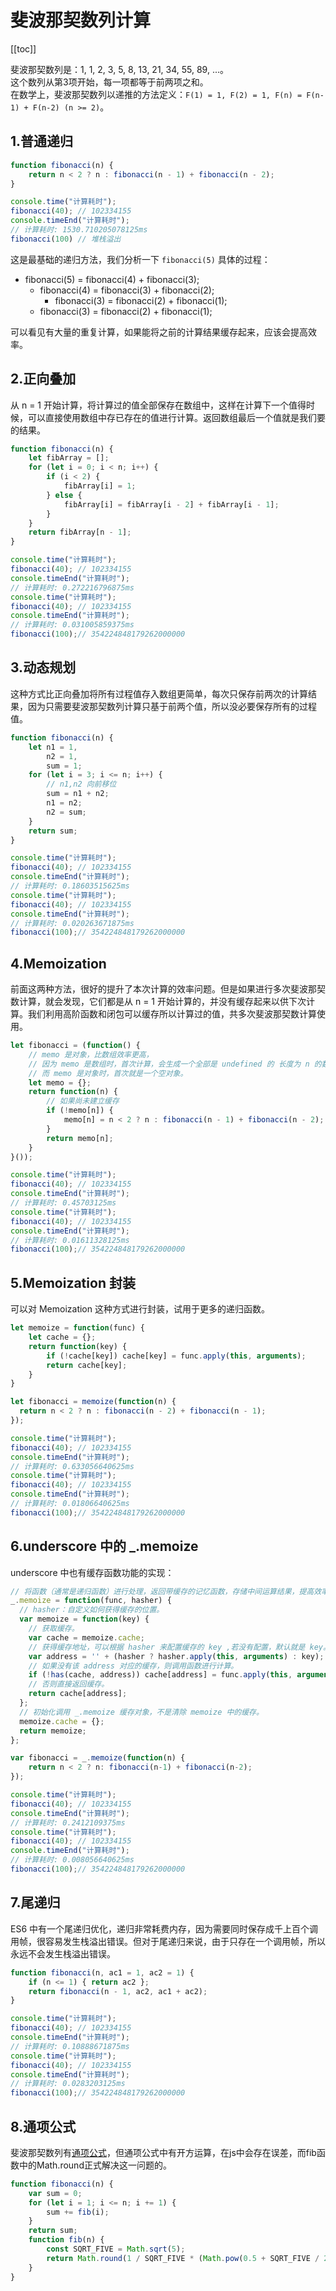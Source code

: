 # 斐波那契数列计算

[[toc]]

斐波那契数列是：1, 1, 2, 3, 5, 8, 13, 21, 34, 55, 89, ...。  
这个数列从第3项开始，每一项都等于前两项之和。  
在数学上，斐波那契数列以递推的方法定义：`F(1) = 1, F(2) = 1, F(n) = F(n-1) + F(n-2) (n >= 2)`。

## 1.普通递归

```js
function fibonacci(n) {
    return n < 2 ? n : fibonacci(n - 1) + fibonacci(n - 2);
}

console.time("计算耗时");
fibonacci(40); // 102334155
console.timeEnd("计算耗时");
// 计算耗时: 1530.710205078125ms
fibonacci(100) // 堆栈溢出
```

这是最基础的递归方法，我们分析一下 `fibonacci(5)` 具体的过程：  

- fibonacci(5) = fibonacci(4) + fibonacci(3);  
    + fibonacci(4) = fibonacci(3) + fibonacci(2);
        * fibonacci(3) = fibonacci(2) + fibonacci(1);
    + fibonacci(3) = fibonacci(2) + fibonacci(1);

可以看见有大量的重复计算，如果能将之前的计算结果缓存起来，应该会提高效率。

## 2.正向叠加

从 n = 1 开始计算，将计算过的值全部保存在数组中，这样在计算下一个值得时候，可以直接使用数组中存已存在的值进行计算。返回数组最后一个值就是我们要的结果。

```js
function fibonacci(n) {
    let fibArray = [];
    for (let i = 0; i < n; i++) {
        if (i < 2) {
            fibArray[i] = 1;
        } else {
            fibArray[i] = fibArray[i - 2] + fibArray[i - 1];
        }
    }
    return fibArray[n - 1];
}

console.time("计算耗时");
fibonacci(40); // 102334155
console.timeEnd("计算耗时");
// 计算耗时: 0.272216796875ms
console.time("计算耗时");
fibonacci(40); // 102334155
console.timeEnd("计算耗时");
// 计算耗时: 0.031005859375ms
fibonacci(100);// 354224848179262000000
```

## 3.动态规划

这种方式比正向叠加将所有过程值存入数组更简单，每次只保存前两次的计算结果，因为只需要斐波那契数列计算只基于前两个值，所以没必要保存所有的过程值。

```js
function fibonacci(n) {
    let n1 = 1,
        n2 = 1,
        sum = 1;
    for (let i = 3; i <= n; i++) {
        // n1,n2 向前移位
        sum = n1 + n2;
        n1 = n2;
        n2 = sum;
    }
    return sum;
}

console.time("计算耗时");
fibonacci(40); // 102334155
console.timeEnd("计算耗时");
// 计算耗时: 0.18603515625ms
console.time("计算耗时");
fibonacci(40); // 102334155
console.timeEnd("计算耗时");
// 计算耗时: 0.020263671875ms
fibonacci(100);// 354224848179262000000
```

## 4.Memoization

前面这两种方法，很好的提升了本次计算的效率问题。但是如果进行多次斐波那契数计算，就会发现，它们都是从 n = 1 开始计算的，并没有缓存起来以供下次计算。我们利用高阶函数和闭包可以缓存所以计算过的值，共多次斐波那契数计算使用。

```js
let fibonacci = (function() {
    // memo 是对象，比数组效率更高，
    // 因为 memo 是数组时，首次计算，会生成一个全部是 undefined 的 长度为 n 的数组，
    // 而 memo 是对象时，首次就是一个空对象。 
    let memo = {};
    return function(n) {
        // 如果尚未建立缓存
        if (!memo[n]) {
            memo[n] = n < 2 ? n : fibonacci(n - 1) + fibonacci(n - 2);
        }
        return memo[n];
    }
}());

console.time("计算耗时");
fibonacci(40); // 102334155
console.timeEnd("计算耗时");
// 计算耗时: 0.45703125ms
console.time("计算耗时");
fibonacci(40); // 102334155
console.timeEnd("计算耗时");
// 计算耗时: 0.01611328125ms
fibonacci(100);// 354224848179262000000
```

## 5.Memoization 封装

可以对 Memoization 这种方式进行封装，试用于更多的递归函数。

```js
let memoize = function(func) {
    let cache = {};
    return function(key) {
        if (!cache[key]) cache[key] = func.apply(this, arguments);
        return cache[key];
    }
}

let fibonacci = memoize(function(n) {
  return n < 2 ? n : fibonacci(n - 2) + fibonacci(n - 1);
});

console.time("计算耗时");
fibonacci(40); // 102334155
console.timeEnd("计算耗时");
// 计算耗时: 0.633056640625ms
console.time("计算耗时");
fibonacci(40); // 102334155
console.timeEnd("计算耗时");
// 计算耗时: 0.01806640625ms
fibonacci(100);// 354224848179262000000
```

## 6.underscore 中的 _.memoize

underscore 中也有缓存函数功能的实现：

```js
// 将函数（通常是递归函数）进行处理，返回带缓存的记忆函数，存储中间运算结果，提高效率。
_.memoize = function(func, hasher) {
  // hasher：自定义如何获得缓存的位置。
  var memoize = function(key) {
    // 获取缓存。
    var cache = memoize.cache;
    // 获得缓存地址，可以根据 hasher 来配置缓存的 key ,若没有配置，默认就是 key。
    var address = '' + (hasher ? hasher.apply(this, arguments) : key);
    // 如果没有该 address 对应的缓存，则调用函数进行计算。
    if (!has(cache, address)) cache[address] = func.apply(this, arguments);
    // 否则直接返回缓存。
    return cache[address];
  };
  // 初始化调用 _.memoize 缓存对象，不是清除 memoize 中的缓存。
  memoize.cache = {};
  return memoize;
};

var fibonacci = _.memoize(function(n) {
    return n < 2 ? n: fibonacci(n-1) + fibonacci(n-2);
});

console.time("计算耗时");
fibonacci(40); // 102334155
console.timeEnd("计算耗时");
// 计算耗时: 0.2412109375ms
console.time("计算耗时");
fibonacci(40); // 102334155
console.timeEnd("计算耗时");
// 计算耗时: 0.008056640625ms
fibonacci(100);// 354224848179262000000
```

## 7.尾递归

ES6 中有一个尾递归优化，递归非常耗费内存，因为需要同时保存成千上百个调用帧，很容易发生栈溢出错误。但对于尾递归来说，由于只存在一个调用帧，所以永远不会发生栈溢出错误。

```js
function fibonacci(n, ac1 = 1, ac2 = 1) {
    if (n <= 1) { return ac2 };
    return fibonacci(n - 1, ac2, ac1 + ac2);
}

console.time("计算耗时");
fibonacci(40); // 102334155
console.timeEnd("计算耗时");
// 计算耗时: 0.10888671875ms
console.time("计算耗时");
fibonacci(40); // 102334155
console.timeEnd("计算耗时");
// 计算耗时: 0.0283203125ms
fibonacci(100);// 354224848179262000000
```

## 8.通项公式

斐波那契数列有[通项公式](https://baike.baidu.com/item/%E6%96%90%E6%B3%A2%E9%82%A3%E5%A5%91%E6%95%B0%E5%88%97#2_2)，但通项公式中有开方运算，在js中会存在误差，而fib函数中的Math.round正式解决这一问题的。

```js
function fibonacci(n) {
    var sum = 0;
    for (let i = 1; i <= n; i += 1) {
        sum += fib(i);
    }
    return sum;
    function fib(n) {
        const SQRT_FIVE = Math.sqrt(5);
        return Math.round(1 / SQRT_FIVE * (Math.pow(0.5 + SQRT_FIVE / 2, n) - Math.pow(0.5 - SQRT_FIVE / 2, n)));
    }
}
```


